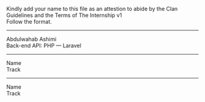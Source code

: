 
Kindly add your name to this file as an attestion to abide by the Clan Guidelines and the Terms of The Internship v1
<br/> Follow the format.<br/> 
___
Abdulwahab Ashimi <br/>
Back-end API: PHP — Laravel
___
Name <br/>
Track
___
Name <br/>
Track
